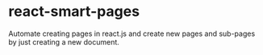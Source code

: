 # react-smart-pages
Automate creating pages in react.js and create new pages and sub-pages by just creating a new document.
